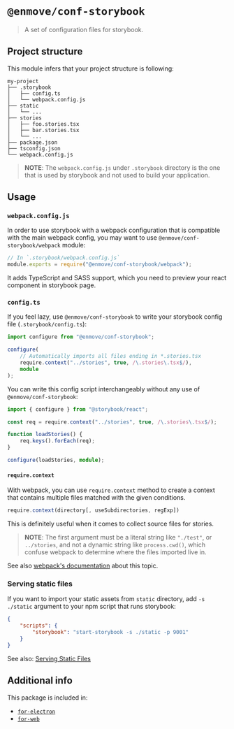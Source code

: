 
# `@enmove/conf-storybook`

> A set of configuration files for storybook.

## Project structure

This module infers that your project structure is following:

```
my-project
├── .storybook
│   ├── config.ts
│   └── webpack.config.js
├── static
│   └── ...
├── stories
│   ├── foo.stories.tsx
│   ├── bar.stories.tsx
│   └── ...
├── package.json
├── tsconfig.json
└── webpack.config.js
```

> **NOTE**:
> The `webpack.config.js` under `.storybook` directory is the one that is used by storybook and not used to build your application.

## Usage

### `webpack.config.js`

In order to use storybook with a webpack configuration that is compatible with the main webpack config, you may want to use `@enmove/conf-storybook/webpack` module:

```js
// In `.storybook/webpack.config.js`
module.exports = require("@enmove/conf-storybook/webpack");
```

It adds TypeScript and SASS support, which you need to preview your react component in storybook page.

### `config.ts`

If you feel lazy, use `@enmove/conf-storybook` to write your storybook config file (`.storybook/config.ts`):

```ts
import configure from "@enmove/conf-storybook";

configure(
    // Automatically imports all files ending in *.stories.tsx
    require.context("../stories", true, /\.stories\.tsx$/),
    module
);
```

You can write this config script interchangeably without any use of `@enmove/conf-storybook`:

```ts
import { configure } from "@storybook/react";

const req = require.context("../stories", true, /\.stories\.tsx$/);

function loadStories() {
    req.keys().forEach(req);
}

configure(loadStories, module);
```

#### `require.context`

With webpack, you can use `require.context` method to create a context that contains multiple files matched with the given conditions.

```ts
require.context(directory[, useSubdirectories, regExp])
```

This is definitely useful when it comes to collect source files for stories.

> **NOTE**:
> The first argument must be a literal string like `"./test"`, or `../stories`, and not a dynamic string like `process.cwd()`, which confuse webpack to determine where the files imported live in.

See also [webpack's documentation](https://webpack.js.org/guides/dependency-management/#require-context) about this topic.

### Serving static files

If you want to import your static assets from `static` directory, add `-s ./static` argument to your npm script that runs storybook:

```json
{
    "scripts": {
        "storybook": "start-storybook -s ./static -p 9001"
    }
}
```

See also: [Serving Static Files](https://storybook.js.org/configurations/serving-static-files/)

## Additional info

This package is included in:

- [`for-electron`](../for-electron#readme)
- [`for-web`](../for-web#readme)
